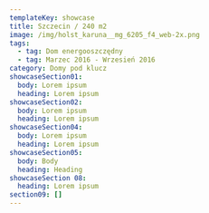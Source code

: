 ```yaml
---
templateKey: showcase
title: Szczecin / 240 m2
image: /img/holst_karuna__mg_6205_f4_web-2x.png
tags:
  - tag: Dom energooszczędny
  - tag: Marzec 2016 - Wrzesień 2016
category: Domy pod klucz
showcaseSection01:
  body: Lorem ipsum
  heading: Lorem ipsum
showcaseSection02:
  body: Lorem ipsum
  heading: Lorem ipsum
showcaseSection04:
  body: Lorem ipsum
  heading: Lorem ipsum
showcaseSection05:
  body: Body
  heading: Heading
showcaseSection 08:
  heading: Lorem ipsum
section09: []
---
```


